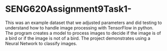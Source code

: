 # SENG620Assignment9Task1-
This was an example dataset that we adjusted parameters and did testing to understand how to handle image processing with TensorFlow in python. The program creates a model to process images to decide if the image is of a bird or if the image is not of a bird. The project demonstrates using a Neural Network to classify images.
